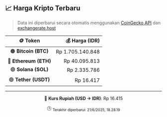 

<!-- HARGA_KRIPTO -->
## 📈 Harga Kripto Terbaru

> Data ini diperbarui secara otomatis menggunakan [CoinGecko API](https://www.coingecko.com/) dan [exchangerate.host](https://exchangerate.host/)

<div align="center">

| 🪙 Token | 💰 Harga (IDR) |
|:------:|---------------:|
| 🟠 **Bitcoin (BTC)**   | Rp 1.705.140.848 |
| 🔵 **Ethereum (ETH)**  | Rp 40.095.813 |
| 🟣 **Solana (SOL)**    | Rp 2.335.786 |
| 🟢 **Tether (USDT)**   | Rp 16.417 |

---

💱 **Kurs Rupiah (USD → IDR)**: Rp 16.415

🕒 <sub>Terakhir diperbarui: 21/6/2025, 18.28.19</sub>

</div>
<!-- /HARGA_KRIPTO -->